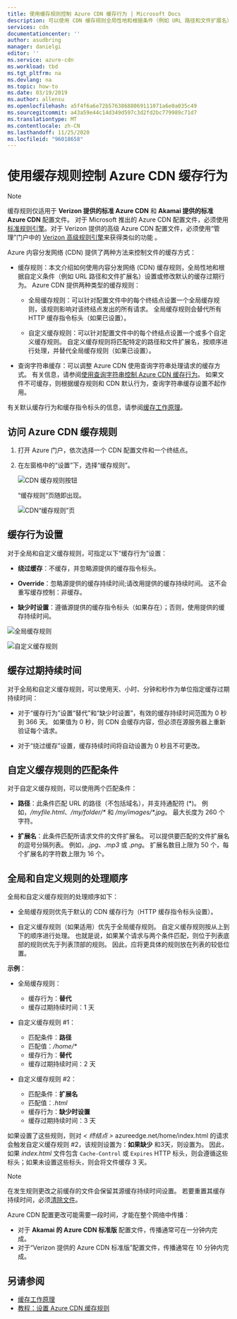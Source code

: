 ```yaml
---
title: 使用缓存规则控制 Azure CDN 缓存行为 | Microsoft Docs
description: 可以使用 CDN 缓存规则全局性地和根据条件（例如 URL 路径和文件扩展名）设置或修改默认的缓存过期行为。
services: cdn
documentationcenter: ''
author: asudbring
manager: danielgi
editor: ''
ms.service: azure-cdn
ms.workload: tbd
ms.tgt_pltfrm: na
ms.devlang: na
ms.topic: how-to
ms.date: 03/19/2019
ms.author: allensu
ms.openlocfilehash: a5f4f6a6e72b57638688069111071a6e0a035c49
ms.sourcegitcommit: a43a59e44c14d349d597c3d2fd2bc779989c71d7
ms.translationtype: MT
ms.contentlocale: zh-CN
ms.lasthandoff: 11/25/2020
ms.locfileid: "96018658"
---
```

# <a name="control-azure-cdn-caching-behavior-with-caching-rules"></a>使用缓存规则控制 Azure CDN 缓存行为

> [!NOTE] 
> 缓存规则仅适用于 **Verizon 提供的标准 Azure CDN** 和 **Akamai 提供的标准 Azure CDN** 配置文件。 对于 Microsoft 推出的 Azure CDN 配置文件，必须使用[标准规则引擎](cdn-standard-rules-engine-reference.md)。对于 Verizon 提供的高级 Azure CDN 配置文件，必须使用“管理”门户中的 [Verizon 高级规则引擎](./cdn-verizon-premium-rules-engine.md)来获得类似的功能  。
 
Azure 内容分发网络 (CDN) 提供了两种方法来控制文件的缓存方式： 

- 缓存规则：本文介绍如何使用内容分发网络 (CDN) 缓存规则，全局性地和根据自定义条件（例如 URL 路径和文件扩展名）设置或修改默认的缓存过期行为。 Azure CDN 提供两种类型的缓存规则：

   - 全局缓存规则：可以针对配置文件中的每个终结点设置一个全局缓存规则，该规则影响对该终结点发出的所有请求。 全局缓存规则会替代所有 HTTP 缓存指令标头（如果已设置）。

   - 自定义缓存规则：可以针对配置文件中的每个终结点设置一个或多个自定义缓存规则。 自定义缓存规则将匹配特定的路径和文件扩展名，按顺序进行处理，并替代全局缓存规则（如果已设置）。 

- 查询字符串缓存：可以调整 Azure CDN 使用查询字符串处理请求的缓存方式。 有关信息，请参阅[使用查询字符串控制 Azure CDN 缓存行为](cdn-query-string.md)。 如果文件不可缓存，则根据缓存规则和 CDN 默认行为，查询字符串缓存设置不起作用。

有关默认缓存行为和缓存指令标头的信息，请参阅[缓存工作原理](cdn-how-caching-works.md)。 


## <a name="accessing-azure-cdn-caching-rules"></a>访问 Azure CDN 缓存规则

1. 打开 Azure 门户，依次选择一个 CDN 配置文件和一个终结点。

2. 在左窗格中的“设置”下，选择“缓存规则”。

   ![CDN 缓存规则按钮](./media/cdn-caching-rules/cdn-caching-rules-btn.png)

   “缓存规则”页随即出现。

   ![CDN“缓存规则”页](./media/cdn-caching-rules/cdn-caching-rules-page.png)


## <a name="caching-behavior-settings"></a>缓存行为设置
对于全局和自定义缓存规则，可指定以下“缓存行为”设置：

- **绕过缓存**：不缓存，并忽略源提供的缓存指令标头。

- **Override**：忽略源提供的缓存持续时间;请改用提供的缓存持续时间。 这不会重写缓存控制：非缓存。

- **缺少时设置**：遵循源提供的缓存指令标头（如果存在）；否则，使用提供的缓存持续时间。

![全局缓存规则](./media/cdn-caching-rules/cdn-global-caching-rules.png)

![自定义缓存规则](./media/cdn-caching-rules/cdn-custom-caching-rules.png)

## <a name="cache-expiration-duration"></a>缓存过期持续时间
对于全局和自定义缓存规则，可以使用天、小时、分钟和秒作为单位指定缓存过期持续时间：

- 对于“缓存行为”设置“替代”和“缺少时设置”，有效的缓存持续时间范围为 0 秒到 366 天。  如果值为 0 秒，则 CDN 会缓存内容，但必须在源服务器上重新验证每个请求。

- 对于“绕过缓存”设置，缓存持续时间将自动设置为 0 秒且不可更改。

## <a name="custom-caching-rules-match-conditions"></a>自定义缓存规则的匹配条件

对于自定义缓存规则，可以使用两个匹配条件：
 
- **路径**：此条件匹配 URL 的路径（不包括域名），并支持通配符 (\*)。 例如，_/myfile.html_、_/my/folder/*_ 和 _/my/images/*.jpg_。 最大长度为 260 个字符。

- **扩展名**：此条件匹配所请求文件的文件扩展名。 可以提供要匹配的文件扩展名的逗号分隔列表。 例如，_.jpg_、_.mp3_ 或 _.png_。 扩展名数目上限为 50 个，每个扩展名的字符数上限为 16 个。 

## <a name="global-and-custom-rule-processing-order"></a>全局和自定义规则的处理顺序
全局和自定义缓存规则的处理顺序如下：

- 全局缓存规则优先于默认的 CDN 缓存行为（HTTP 缓存指令标头设置）。 

- 自定义缓存规则（如果适用）优先于全局缓存规则。 自定义缓存规则按从上到下的顺序进行处理。 也就是说，如果某个请求与两个条件匹配，则位于列表底部的规则优先于列表顶部的规则。 因此，应将更具体的规则放在列表的较低位置。

**示例**：
- 全局缓存规则： 
   - 缓存行为：**替代**
   - 缓存过期持续时间：1 天

- 自定义缓存规则 #1：
   - 匹配条件：**路径**
   - 匹配值：_/home/*_
   - 缓存行为：**替代**
   - 缓存过期持续时间：2 天

- 自定义缓存规则 #2：
   - 匹配条件：**扩展名**
   - 匹配值：_.html_
   - 缓存行为：**缺少时设置**
   - 缓存过期持续时间：3 天

如果设置了这些规则，则对 _&lt; 终结点 &gt;_ azureedge.net/home/index.html 的请求会触发自定义缓存规则 #2，该规则设置为：**如果缺少** 和3天，则设置为。 因此，如果 *index.html* 文件包含 `Cache-Control` 或 `Expires` HTTP 标头，则会遵循这些标头；如果未设置这些标头，则会将文件缓存 3 天。

> [!NOTE] 
> 在发生规则更改之前缓存的文件会保留其源缓存持续时间设置。 若要重置其缓存持续时间，必须[清除文件](cdn-purge-endpoint.md)。 
>
> Azure CDN 配置更改可能需要一段时间，才能在整个网络中传播： 
> - 对于 **Akamai 的 Azure CDN 标准版** 配置文件，传播通常可在一分钟内完成。 
> - 对于“Verizon 提供的 Azure CDN 标准版”配置文件，传播通常在 10 分钟内完成。  
>

## <a name="see-also"></a>另请参阅

- [缓存工作原理](cdn-how-caching-works.md)
- [教程：设置 Azure CDN 缓存规则](cdn-caching-rules-tutorial.md)